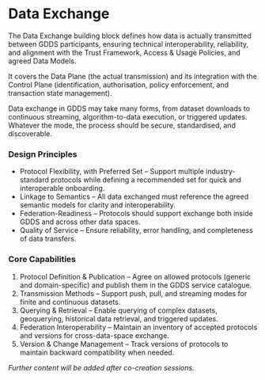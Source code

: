 # Data Exchange

The Data Exchange building block defines how data is actually transmitted between GDDS participants, ensuring technical interoperability, reliability, and alignment with the Trust Framework, Access & Usage Policies, and agreed Data Models.

It covers the Data Plane (the actual transmission) and its integration with the Control Plane (identification, authorisation, policy enforcement, and transaction state management).

Data exchange in GDDS may take many forms, from dataset downloads to continuous streaming, algorithm-to-data execution, or triggered updates. Whatever the mode, the process should be secure, standardised, and discoverable.

### Design Principles
- Protocol Flexibility, with Preferred Set – Support multiple industry-standard protocols while defining a recommended set for quick and interoperable onboarding.
- Linkage to Semantics – All data exchanged must reference the agreed semantic models for clarity and interoperability.
- Federation-Readiness – Protocols should support exchange both inside GDDS and across other data spaces.
- Quality of Service – Ensure reliability, error handling, and completeness of data transfers.

### Core Capabilities
1. Protocol Definition & Publication – Agree on allowed protocols (generic and domain-specific) and publish them in the GDDS service catalogue.
2. Transmission Methods – Support push, pull, and streaming modes for finite and continuous datasets.
3. Querying & Retrieval – Enable querying of complex datasets, geoquerying, historical data retrieval, and triggered updates.
4. Federation Interoperability – Maintain an inventory of accepted protocols and versions for cross-data-space exchange.
5. Version & Change Management – Track versions of protocols to maintain backward compatibility when needed.

*Further content will be added after co-creation sessions.*
